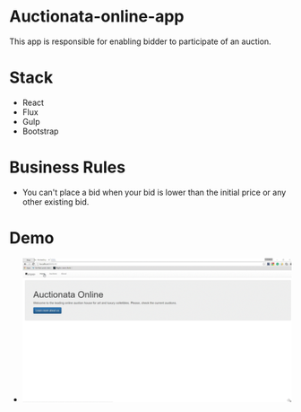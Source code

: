 # Auctionata-online-app

This app is responsible for enabling bidder to participate of an auction.

# Stack

+ React
+ Flux
+ Gulp
+ Bootstrap

# Business Rules

+ You can't place a bid when your bid is lower than the initial price or any other existing bid.

# Demo

+ ![App demo](docs/demo.gif)
